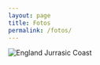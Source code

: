 ```yaml
---
layout: page
title: Fotos
permalink: /fotos/
---
```


![England Jurrasic Coast](/fotos/Jurrasic_Coast.jpg)

<!-- ### CC Alexander Hauser